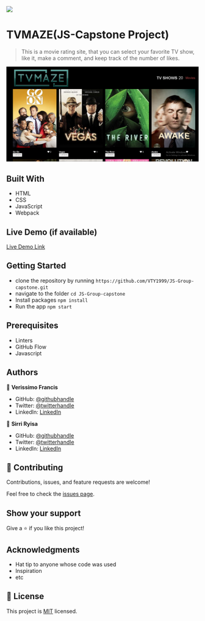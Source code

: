 ![](https://img.shields.io/badge/Microverse-blueviolet)

# TVMAZE(JS-Capstone Project)

> This is a movie rating site, that you can select your favorite TV show, like it, make a comment, and keep track of the number of likes.

![sreenshot](https://github.com/VTY1999/JS-Group-capstone/blob/dev/src/images/Screenshot%20(98).png)

## Built With
- HTML
- CSS
- JavaScript
- Webpack


## Live Demo (if available)

[Live Demo Link](https://livedemo.com)


## Getting Started

- clone the repository by running
``` https://github.com/VTY1999/JS-Group-capstone.git ```
- navigate to the folder
``` cd JS-Group-capstone ```
- Install packages
``` npm install ```
- Run the app
``` npm start ```
## Prerequisites
- Linters
- GitHub Flow
- Javascript

## Authors

👤 **Verissimo Francis**

- GitHub: [@githubhandle](https://github.com/VTY1999)
- Twitter: [@twitterhandle](https://twitter.com/verissimoty?s=09)
- LinkedIn: [LinkedIn](https://www.linkedin.com/in/francis-verissimo-b5b4521b1/)

👤 **Sirri Ryisa**

- GitHub: [@githubhandle](https://github.com/SirriRyisa)
- Twitter: [@twitterhandle](https://twitter.com/N_Ryisa)
- LinkedIn: [LinkedIn](https://www.linkedin.com/in/ryisa-sirri-ngwa-a30013202)

## 🤝 Contributing

Contributions, issues, and feature requests are welcome!

Feel free to check the [issues page](../../issues/).

## Show your support

Give a ⭐️ if you like this project!

## Acknowledgments

- Hat tip to anyone whose code was used
- Inspiration
- etc

## 📝 License

This project is [MIT](./MIT.md) licensed.
